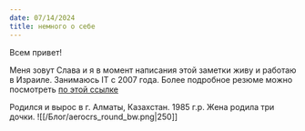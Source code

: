 ```yaml
---
date: 07/14/2024
title: немного о себе
---
```

Всем привет!

Меня зовут Слава и я в момент написания этой заметки живу и работаю в Израиле.
Занимаюсь IT с 2007 года. Более подробное резюме можно посмотреть [по этой ссылке](https://read.cv/vprimin)

Родился и вырос в г. Алматы, Казахстан. 1985 г.р. Жена родила три дочки.
![[/Блог/aerocrs_round_bw.png|250]]